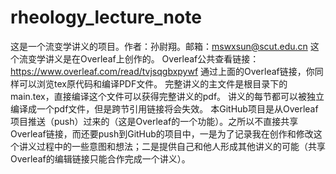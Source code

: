 # rheology_lecture_note
这是一个流变学讲义的项目。作者：孙尉翔。邮箱：mswxsun@scut.edu.cn
这个流变学讲义是在Overleaf上创作的。
Overleaf公共查看链接：https://www.overleaf.com/read/tvjsqgbxpywf
通过上面的Overleaf链接，你同样可以浏览tex原代码和编译PDF文件。
完整讲义的主文件是根目录下的main.tex，直接编译这个文件可以获得完整讲义的pdf。
讲义的每节都可以被独立编译成一个pdf文件，但是跨节引用链接将会失效。
本GitHub项目是从Overleaf项目推送（push）过来的（这是Overleaf的一个功能）。之所以不直接共享Overleaf链接，而还要push到GitHub的项目中，一是为了记录我在创作和修改这个讲义过程中的一些意图和想法；二是提供自己和他人形成其他讲义的可能（共享Overleaf的编辑链接只能合作完成一个讲义）。
